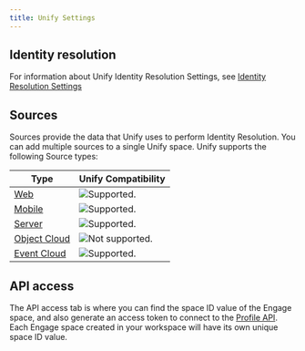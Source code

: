 ```yaml
---
title: Unify Settings
---
```


## Identity resolution

For information about Unify Identity Resolution Settings, see [Identity Resolution Settings](/docs/unify/identity-resolution/identity-resolution-settings/)

## Sources

Sources provide the data that Unify uses to perform Identity Resolution. You can add multiple sources to a single Unify space. Unify supports the following Source types:

| Type                                                             | Unify Compatibility            |
| ---------------------------------------------------------------- | --------------------------------- |
| [Web](/docs/connections/sources/#website-libraries)              | ![Supported.](/docs/images/supported.svg)   |
| [Mobile](/docs/connections/sources/#mobile)                      | ![Supported.](/docs/images/supported.svg)   |
| [Server](/docs/connections/sources/#server)                      | ![Supported.](/docs/images/supported.svg)   |
| [Object Cloud ](/docs/connections/sources/#object-cloud-sources) | ![Not supported.](/docs/images/unsupported.svg) |
| [Event Cloud](/docs/connections/sources/#event-cloud-sources)    | ![Supported.](/docs/images/supported.svg)   |

## API access

The API access tab is where you can find the space ID value of the Engage space, and also generate an access token to connect to the [Profile API](https://segment.com/docs/unify/profile-api/). Each Engage space created in your workspace will have its own unique space ID value.
